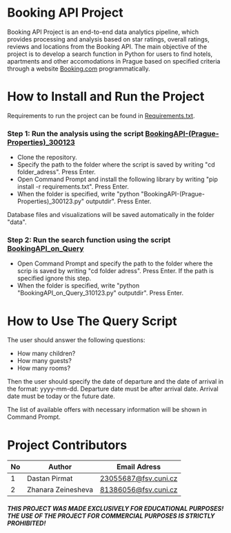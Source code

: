 # Booking API Project

Booking API Project is an end-to-end data analytics pipeline, which provides processing and analysis based on star ratings, overall ratings, reviews and locations from the Booking API.
The main objective of the project is to develop a search function in Python for users to find hotels, apartments and other accomodations in Prague based on specified criteria through a website [Booking.com](https://www.booking.com/index.ru.html?aid=304142&label=gen173nr-1BCAEoggI46AdIM1gEaDqIAQGYASG4ARfIAQzYAQHoAQGIAgGoAgO4Au2m754GwAIB0gIkZDg4ZWE5ODEtYWJjYi00Njk3LTg3MzMtNGVhYWY5NTgzMzhh2AIF4AIB&sid=44632f1b92082830e0652acb584d3335&) programmatically.

# How to Install and Run the Project

Requirements to run the project can be found in [Requirements.txt](https://github.com/ZhanaraZein/BookingApiProject/blob/main/Requirements.txt).

### Step 1: Run the analysis using the script [BookingAPI-(Prague-Properties)_300123](BookingAPI-(Prague-Properties)_300123.py)

* Clone the repository.
* Specify the path to the folder where the script is saved by writing "cd folder_adress". Press Enter.
* Open Command Prompt and install the following library by writing "pip install -r requirements.txt". Press Enter.
* When the folder is specified, write "python "BookingAPI-(Prague-Properties)_300123.py" outputdir". Press Enter.

Database files and visualizations will be saved automatically in the folder "data".

### Step 2: Run the search function using the script [BookingAPI_on_Query](https://github.com/ZhanaraZein/BookingApiProject/blob/main/BookingAPI_on_Query.py)

* Open Command Prompt and specify the path to the folder where the scrip is saved by writing "cd folder adress". Press Enter. If the path is specified ignore this step.
* When the folder is specified, write "python "BookingAPI_on_Query_310123.py" outputdir". Press Enter.

# How to Use The Query Script

The user should answer the following questions:
* How many children?
* How many guests?
* How many rooms?

Then the user should specify the date of departure and the date of arrival in the format: yyyy-mm-dd.
Departure date must be after arrival date.
Arrival date must be today or the future date.

The list of available offers with necessary information will be shown in Command Prompt.

# Project Contributors

| No  | Author | Email Adress |
| ------------- | ------------- | ------------- |
| 1  | Dastan Pirmat  | 23055687@fsv.cuni.cz |
| 2  | Zhanara Zeinesheva  | 81386056@fsv.cuni.cz |



##### THIS PROJECT WAS MADE EXCLUSIVELY FOR EDUCATIONAL PURPOSES! THE USE OF THE PROJECT FOR COMMERCIAL PURPOSES IS STRICTLY PROHIBITED!


